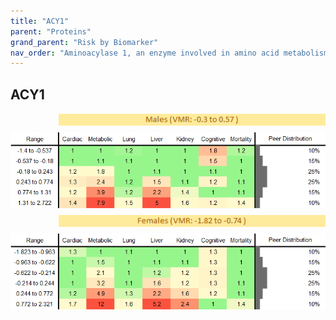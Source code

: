```yaml
---
title: "ACY1"
parent: "Proteins"
grand_parent: "Risk by Biomarker"
nav_order: "Aminoacylase 1, an enzyme involved in amino acid metabolism, primarily in the liver and kidney. Important for breaking down certain peptides."
---
```



## ACY1




<div style="display: flex; flex-direction: column; gap: 10px;">

  <img src="/assets/images/vmrbiomarker_acy1__male.png" alt="ACY1 VMR Male" style="margin-left: 15%">
  <img src="/assets/images/rr_acy1__male.png" alt="ACY1 RR Male">

  <img src="/assets/images/vmrbiomarker_acy1__female.png" alt="ACY1 VMR Female" style="margin-left: 15%; ">
  <img src="/assets/images/rr_acy1__female.png" alt="ACY1 RR Female">

</div>



